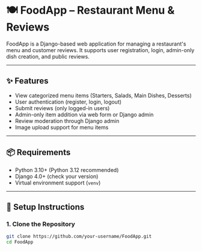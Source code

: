 # 🍽️ FoodApp – Restaurant Menu & Reviews

FoodApp is a Django-based web application for managing a restaurant's menu and customer reviews. It supports user registration, login, admin-only dish creation, and public reviews.

---

## ✨ Features

- View categorized menu items (Starters, Salads, Main Dishes, Desserts)
- User authentication (register, login, logout)
- Submit reviews (only logged-in users)
- Admin-only item addition via web form or Django admin
- Review moderation through Django admin
- Image upload support for menu items

---

## 📦 Requirements

- Python 3.10+ (Python 3.12 recommended)
- Django 4.0+ (check your version)
- Virtual environment support (`venv`)

---

## 🚀 Setup Instructions

### 1. Clone the Repository

```bash
git clone https://github.com/your-username/FoodApp.git
cd FoodApp
